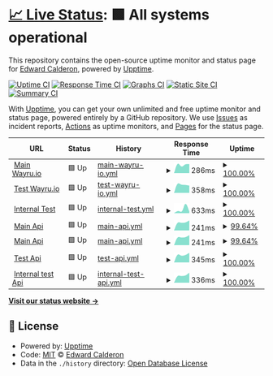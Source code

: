 # [📈 Live Status](https://status.wayru.co): <!--live status--> **🟩 All systems operational**

This repository contains the open-source uptime monitor and status page for [Edward Calderon](bancannabis.org), powered by [Upptime](https://github.com/upptime/upptime).

[![Uptime CI](https://github.com/edcalderon/upptime/workflows/Uptime%20CI/badge.svg)](https://github.com/edcalderon/upptime/actions?query=workflow%3A%22Uptime+CI%22)
[![Response Time CI](https://github.com/edcalderon/upptime/workflows/Response%20Time%20CI/badge.svg)](https://github.com/edcalderon/upptime/actions?query=workflow%3A%22Response+Time+CI%22)
[![Graphs CI](https://github.com/edcalderon/upptime/workflows/Graphs%20CI/badge.svg)](https://github.com/edcalderon/upptime/actions?query=workflow%3A%22Graphs+CI%22)
[![Static Site CI](https://github.com/edcalderon/upptime/workflows/Static%20Site%20CI/badge.svg)](https://github.com/edcalderon/upptime/actions?query=workflow%3A%22Static+Site+CI%22)
[![Summary CI](https://github.com/edcalderon/upptime/workflows/Summary%20CI/badge.svg)](https://github.com/edcalderon/upptime/actions?query=workflow%3A%22Summary+CI%22)

With [Upptime](https://upptime.js.org), you can get your own unlimited and free uptime monitor and status page, powered entirely by a GitHub repository. We use [Issues](https://github.com/edcalderon/upptime/issues) as incident reports, [Actions](https://github.com/edcalderon/upptime/actions) as uptime monitors, and [Pages](https://status.wayru.co) for the status page.

<!--start: status pages-->
<!-- This summary is generated by Upptime (https://github.com/upptime/upptime) -->
<!-- Do not edit this manually, your changes will be overwritten -->
<!-- prettier-ignore -->
| URL | Status | History | Response Time | Uptime |
| --- | ------ | ------- | ------------- | ------ |
| <img alt="" src="https://favicons.githubusercontent.com/www.dapp.wayru.io" height="13"> [Main Wayru.io](https://www.dapp.wayru.io) | 🟩 Up | [main-wayru-io.yml](https://github.com/edcalderon/uptime_wayru/commits/HEAD/history/main-wayru-io.yml) | <details><summary><img alt="Response time graph" src="./graphs/main-wayru-io/response-time-week.png" height="20"> 286ms</summary><br><a href="https://status.wayru.co/history/main-wayru-io"><img alt="Response time 286" src="https://img.shields.io/endpoint?url=https%3A%2F%2Fraw.githubusercontent.com%2Fedcalderon%2Fuptime_wayru%2FHEAD%2Fapi%2Fmain-wayru-io%2Fresponse-time.json"></a><br><a href="https://status.wayru.co/history/main-wayru-io"><img alt="24-hour response time 286" src="https://img.shields.io/endpoint?url=https%3A%2F%2Fraw.githubusercontent.com%2Fedcalderon%2Fuptime_wayru%2FHEAD%2Fapi%2Fmain-wayru-io%2Fresponse-time-day.json"></a><br><a href="https://status.wayru.co/history/main-wayru-io"><img alt="7-day response time 286" src="https://img.shields.io/endpoint?url=https%3A%2F%2Fraw.githubusercontent.com%2Fedcalderon%2Fuptime_wayru%2FHEAD%2Fapi%2Fmain-wayru-io%2Fresponse-time-week.json"></a><br><a href="https://status.wayru.co/history/main-wayru-io"><img alt="30-day response time 286" src="https://img.shields.io/endpoint?url=https%3A%2F%2Fraw.githubusercontent.com%2Fedcalderon%2Fuptime_wayru%2FHEAD%2Fapi%2Fmain-wayru-io%2Fresponse-time-month.json"></a><br><a href="https://status.wayru.co/history/main-wayru-io"><img alt="1-year response time 286" src="https://img.shields.io/endpoint?url=https%3A%2F%2Fraw.githubusercontent.com%2Fedcalderon%2Fuptime_wayru%2FHEAD%2Fapi%2Fmain-wayru-io%2Fresponse-time-year.json"></a></details> | <details><summary><a href="https://status.wayru.co/history/main-wayru-io">100.00%</a></summary><a href="https://status.wayru.co/history/main-wayru-io"><img alt="All-time uptime 100.00%" src="https://img.shields.io/endpoint?url=https%3A%2F%2Fraw.githubusercontent.com%2Fedcalderon%2Fuptime_wayru%2FHEAD%2Fapi%2Fmain-wayru-io%2Fuptime.json"></a><br><a href="https://status.wayru.co/history/main-wayru-io"><img alt="24-hour uptime 100.00%" src="https://img.shields.io/endpoint?url=https%3A%2F%2Fraw.githubusercontent.com%2Fedcalderon%2Fuptime_wayru%2FHEAD%2Fapi%2Fmain-wayru-io%2Fuptime-day.json"></a><br><a href="https://status.wayru.co/history/main-wayru-io"><img alt="7-day uptime 100.00%" src="https://img.shields.io/endpoint?url=https%3A%2F%2Fraw.githubusercontent.com%2Fedcalderon%2Fuptime_wayru%2FHEAD%2Fapi%2Fmain-wayru-io%2Fuptime-week.json"></a><br><a href="https://status.wayru.co/history/main-wayru-io"><img alt="30-day uptime 100.00%" src="https://img.shields.io/endpoint?url=https%3A%2F%2Fraw.githubusercontent.com%2Fedcalderon%2Fuptime_wayru%2FHEAD%2Fapi%2Fmain-wayru-io%2Fuptime-month.json"></a><br><a href="https://status.wayru.co/history/main-wayru-io"><img alt="1-year uptime 100.00%" src="https://img.shields.io/endpoint?url=https%3A%2F%2Fraw.githubusercontent.com%2Fedcalderon%2Fuptime_wayru%2FHEAD%2Fapi%2Fmain-wayru-io%2Fuptime-year.json"></a></details>
| <img alt="" src="https://favicons.githubusercontent.com/www.testnet.wayru.io" height="13"> [Test Wayru.io](https://www.testnet.wayru.io) | 🟩 Up | [test-wayru-io.yml](https://github.com/edcalderon/uptime_wayru/commits/HEAD/history/test-wayru-io.yml) | <details><summary><img alt="Response time graph" src="./graphs/test-wayru-io/response-time-week.png" height="20"> 358ms</summary><br><a href="https://status.wayru.co/history/test-wayru-io"><img alt="Response time 358" src="https://img.shields.io/endpoint?url=https%3A%2F%2Fraw.githubusercontent.com%2Fedcalderon%2Fuptime_wayru%2FHEAD%2Fapi%2Ftest-wayru-io%2Fresponse-time.json"></a><br><a href="https://status.wayru.co/history/test-wayru-io"><img alt="24-hour response time 358" src="https://img.shields.io/endpoint?url=https%3A%2F%2Fraw.githubusercontent.com%2Fedcalderon%2Fuptime_wayru%2FHEAD%2Fapi%2Ftest-wayru-io%2Fresponse-time-day.json"></a><br><a href="https://status.wayru.co/history/test-wayru-io"><img alt="7-day response time 358" src="https://img.shields.io/endpoint?url=https%3A%2F%2Fraw.githubusercontent.com%2Fedcalderon%2Fuptime_wayru%2FHEAD%2Fapi%2Ftest-wayru-io%2Fresponse-time-week.json"></a><br><a href="https://status.wayru.co/history/test-wayru-io"><img alt="30-day response time 358" src="https://img.shields.io/endpoint?url=https%3A%2F%2Fraw.githubusercontent.com%2Fedcalderon%2Fuptime_wayru%2FHEAD%2Fapi%2Ftest-wayru-io%2Fresponse-time-month.json"></a><br><a href="https://status.wayru.co/history/test-wayru-io"><img alt="1-year response time 358" src="https://img.shields.io/endpoint?url=https%3A%2F%2Fraw.githubusercontent.com%2Fedcalderon%2Fuptime_wayru%2FHEAD%2Fapi%2Ftest-wayru-io%2Fresponse-time-year.json"></a></details> | <details><summary><a href="https://status.wayru.co/history/test-wayru-io">100.00%</a></summary><a href="https://status.wayru.co/history/test-wayru-io"><img alt="All-time uptime 100.00%" src="https://img.shields.io/endpoint?url=https%3A%2F%2Fraw.githubusercontent.com%2Fedcalderon%2Fuptime_wayru%2FHEAD%2Fapi%2Ftest-wayru-io%2Fuptime.json"></a><br><a href="https://status.wayru.co/history/test-wayru-io"><img alt="24-hour uptime 100.00%" src="https://img.shields.io/endpoint?url=https%3A%2F%2Fraw.githubusercontent.com%2Fedcalderon%2Fuptime_wayru%2FHEAD%2Fapi%2Ftest-wayru-io%2Fuptime-day.json"></a><br><a href="https://status.wayru.co/history/test-wayru-io"><img alt="7-day uptime 100.00%" src="https://img.shields.io/endpoint?url=https%3A%2F%2Fraw.githubusercontent.com%2Fedcalderon%2Fuptime_wayru%2FHEAD%2Fapi%2Ftest-wayru-io%2Fuptime-week.json"></a><br><a href="https://status.wayru.co/history/test-wayru-io"><img alt="30-day uptime 100.00%" src="https://img.shields.io/endpoint?url=https%3A%2F%2Fraw.githubusercontent.com%2Fedcalderon%2Fuptime_wayru%2FHEAD%2Fapi%2Ftest-wayru-io%2Fuptime-month.json"></a><br><a href="https://status.wayru.co/history/test-wayru-io"><img alt="1-year uptime 100.00%" src="https://img.shields.io/endpoint?url=https%3A%2F%2Fraw.githubusercontent.com%2Fedcalderon%2Fuptime_wayru%2FHEAD%2Fapi%2Ftest-wayru-io%2Fuptime-year.json"></a></details>
| <img alt="" src="https://favicons.githubusercontent.com/www.internal.wayru.co" height="13"> [Internal Test](https://www.internal.wayru.co) | 🟩 Up | [internal-test.yml](https://github.com/edcalderon/uptime_wayru/commits/HEAD/history/internal-test.yml) | <details><summary><img alt="Response time graph" src="./graphs/internal-test/response-time-week.png" height="20"> 633ms</summary><br><a href="https://status.wayru.co/history/internal-test"><img alt="Response time 633" src="https://img.shields.io/endpoint?url=https%3A%2F%2Fraw.githubusercontent.com%2Fedcalderon%2Fuptime_wayru%2FHEAD%2Fapi%2Finternal-test%2Fresponse-time.json"></a><br><a href="https://status.wayru.co/history/internal-test"><img alt="24-hour response time 633" src="https://img.shields.io/endpoint?url=https%3A%2F%2Fraw.githubusercontent.com%2Fedcalderon%2Fuptime_wayru%2FHEAD%2Fapi%2Finternal-test%2Fresponse-time-day.json"></a><br><a href="https://status.wayru.co/history/internal-test"><img alt="7-day response time 633" src="https://img.shields.io/endpoint?url=https%3A%2F%2Fraw.githubusercontent.com%2Fedcalderon%2Fuptime_wayru%2FHEAD%2Fapi%2Finternal-test%2Fresponse-time-week.json"></a><br><a href="https://status.wayru.co/history/internal-test"><img alt="30-day response time 633" src="https://img.shields.io/endpoint?url=https%3A%2F%2Fraw.githubusercontent.com%2Fedcalderon%2Fuptime_wayru%2FHEAD%2Fapi%2Finternal-test%2Fresponse-time-month.json"></a><br><a href="https://status.wayru.co/history/internal-test"><img alt="1-year response time 633" src="https://img.shields.io/endpoint?url=https%3A%2F%2Fraw.githubusercontent.com%2Fedcalderon%2Fuptime_wayru%2FHEAD%2Fapi%2Finternal-test%2Fresponse-time-year.json"></a></details> | <details><summary><a href="https://status.wayru.co/history/internal-test">100.00%</a></summary><a href="https://status.wayru.co/history/internal-test"><img alt="All-time uptime 100.00%" src="https://img.shields.io/endpoint?url=https%3A%2F%2Fraw.githubusercontent.com%2Fedcalderon%2Fuptime_wayru%2FHEAD%2Fapi%2Finternal-test%2Fuptime.json"></a><br><a href="https://status.wayru.co/history/internal-test"><img alt="24-hour uptime 100.00%" src="https://img.shields.io/endpoint?url=https%3A%2F%2Fraw.githubusercontent.com%2Fedcalderon%2Fuptime_wayru%2FHEAD%2Fapi%2Finternal-test%2Fuptime-day.json"></a><br><a href="https://status.wayru.co/history/internal-test"><img alt="7-day uptime 100.00%" src="https://img.shields.io/endpoint?url=https%3A%2F%2Fraw.githubusercontent.com%2Fedcalderon%2Fuptime_wayru%2FHEAD%2Fapi%2Finternal-test%2Fuptime-week.json"></a><br><a href="https://status.wayru.co/history/internal-test"><img alt="30-day uptime 100.00%" src="https://img.shields.io/endpoint?url=https%3A%2F%2Fraw.githubusercontent.com%2Fedcalderon%2Fuptime_wayru%2FHEAD%2Fapi%2Finternal-test%2Fuptime-month.json"></a><br><a href="https://status.wayru.co/history/internal-test"><img alt="1-year uptime 100.00%" src="https://img.shields.io/endpoint?url=https%3A%2F%2Fraw.githubusercontent.com%2Fedcalderon%2Fuptime_wayru%2FHEAD%2Fapi%2Finternal-test%2Fuptime-year.json"></a></details>
| <img alt="" src="https://favicons.githubusercontent.com/api.wayru.co" height="13"> [Main Api](https://api.wayru.co) | 🟩 Up | [main-api.yml](https://github.com/edcalderon/uptime_wayru/commits/HEAD/history/main-api.yml) | <details><summary><img alt="Response time graph" src="./graphs/main-api/response-time-week.png" height="20"> 241ms</summary><br><a href="https://status.wayru.co/history/main-api"><img alt="Response time 241" src="https://img.shields.io/endpoint?url=https%3A%2F%2Fraw.githubusercontent.com%2Fedcalderon%2Fuptime_wayru%2FHEAD%2Fapi%2Fmain-api%2Fresponse-time.json"></a><br><a href="https://status.wayru.co/history/main-api"><img alt="24-hour response time 241" src="https://img.shields.io/endpoint?url=https%3A%2F%2Fraw.githubusercontent.com%2Fedcalderon%2Fuptime_wayru%2FHEAD%2Fapi%2Fmain-api%2Fresponse-time-day.json"></a><br><a href="https://status.wayru.co/history/main-api"><img alt="7-day response time 241" src="https://img.shields.io/endpoint?url=https%3A%2F%2Fraw.githubusercontent.com%2Fedcalderon%2Fuptime_wayru%2FHEAD%2Fapi%2Fmain-api%2Fresponse-time-week.json"></a><br><a href="https://status.wayru.co/history/main-api"><img alt="30-day response time 241" src="https://img.shields.io/endpoint?url=https%3A%2F%2Fraw.githubusercontent.com%2Fedcalderon%2Fuptime_wayru%2FHEAD%2Fapi%2Fmain-api%2Fresponse-time-month.json"></a><br><a href="https://status.wayru.co/history/main-api"><img alt="1-year response time 241" src="https://img.shields.io/endpoint?url=https%3A%2F%2Fraw.githubusercontent.com%2Fedcalderon%2Fuptime_wayru%2FHEAD%2Fapi%2Fmain-api%2Fresponse-time-year.json"></a></details> | <details><summary><a href="https://status.wayru.co/history/main-api">99.64%</a></summary><a href="https://status.wayru.co/history/main-api"><img alt="All-time uptime 99.64%" src="https://img.shields.io/endpoint?url=https%3A%2F%2Fraw.githubusercontent.com%2Fedcalderon%2Fuptime_wayru%2FHEAD%2Fapi%2Fmain-api%2Fuptime.json"></a><br><a href="https://status.wayru.co/history/main-api"><img alt="24-hour uptime 99.64%" src="https://img.shields.io/endpoint?url=https%3A%2F%2Fraw.githubusercontent.com%2Fedcalderon%2Fuptime_wayru%2FHEAD%2Fapi%2Fmain-api%2Fuptime-day.json"></a><br><a href="https://status.wayru.co/history/main-api"><img alt="7-day uptime 99.64%" src="https://img.shields.io/endpoint?url=https%3A%2F%2Fraw.githubusercontent.com%2Fedcalderon%2Fuptime_wayru%2FHEAD%2Fapi%2Fmain-api%2Fuptime-week.json"></a><br><a href="https://status.wayru.co/history/main-api"><img alt="30-day uptime 99.64%" src="https://img.shields.io/endpoint?url=https%3A%2F%2Fraw.githubusercontent.com%2Fedcalderon%2Fuptime_wayru%2FHEAD%2Fapi%2Fmain-api%2Fuptime-month.json"></a><br><a href="https://status.wayru.co/history/main-api"><img alt="1-year uptime 99.64%" src="https://img.shields.io/endpoint?url=https%3A%2F%2Fraw.githubusercontent.com%2Fedcalderon%2Fuptime_wayru%2FHEAD%2Fapi%2Fmain-api%2Fuptime-year.json"></a></details>
| <img alt="" src="https://favicons.githubusercontent.com/wayru.herokuapp.com" height="13"> [Main Api](https://wayru.herokuapp.com) | 🟩 Up | [main-api.yml](https://github.com/edcalderon/uptime_wayru/commits/HEAD/history/main-api.yml) | <details><summary><img alt="Response time graph" src="./graphs/main-api/response-time-week.png" height="20"> 241ms</summary><br><a href="https://status.wayru.co/history/main-api"><img alt="Response time 241" src="https://img.shields.io/endpoint?url=https%3A%2F%2Fraw.githubusercontent.com%2Fedcalderon%2Fuptime_wayru%2FHEAD%2Fapi%2Fmain-api%2Fresponse-time.json"></a><br><a href="https://status.wayru.co/history/main-api"><img alt="24-hour response time 241" src="https://img.shields.io/endpoint?url=https%3A%2F%2Fraw.githubusercontent.com%2Fedcalderon%2Fuptime_wayru%2FHEAD%2Fapi%2Fmain-api%2Fresponse-time-day.json"></a><br><a href="https://status.wayru.co/history/main-api"><img alt="7-day response time 241" src="https://img.shields.io/endpoint?url=https%3A%2F%2Fraw.githubusercontent.com%2Fedcalderon%2Fuptime_wayru%2FHEAD%2Fapi%2Fmain-api%2Fresponse-time-week.json"></a><br><a href="https://status.wayru.co/history/main-api"><img alt="30-day response time 241" src="https://img.shields.io/endpoint?url=https%3A%2F%2Fraw.githubusercontent.com%2Fedcalderon%2Fuptime_wayru%2FHEAD%2Fapi%2Fmain-api%2Fresponse-time-month.json"></a><br><a href="https://status.wayru.co/history/main-api"><img alt="1-year response time 241" src="https://img.shields.io/endpoint?url=https%3A%2F%2Fraw.githubusercontent.com%2Fedcalderon%2Fuptime_wayru%2FHEAD%2Fapi%2Fmain-api%2Fresponse-time-year.json"></a></details> | <details><summary><a href="https://status.wayru.co/history/main-api">99.64%</a></summary><a href="https://status.wayru.co/history/main-api"><img alt="All-time uptime 99.64%" src="https://img.shields.io/endpoint?url=https%3A%2F%2Fraw.githubusercontent.com%2Fedcalderon%2Fuptime_wayru%2FHEAD%2Fapi%2Fmain-api%2Fuptime.json"></a><br><a href="https://status.wayru.co/history/main-api"><img alt="24-hour uptime 99.64%" src="https://img.shields.io/endpoint?url=https%3A%2F%2Fraw.githubusercontent.com%2Fedcalderon%2Fuptime_wayru%2FHEAD%2Fapi%2Fmain-api%2Fuptime-day.json"></a><br><a href="https://status.wayru.co/history/main-api"><img alt="7-day uptime 99.64%" src="https://img.shields.io/endpoint?url=https%3A%2F%2Fraw.githubusercontent.com%2Fedcalderon%2Fuptime_wayru%2FHEAD%2Fapi%2Fmain-api%2Fuptime-week.json"></a><br><a href="https://status.wayru.co/history/main-api"><img alt="30-day uptime 99.64%" src="https://img.shields.io/endpoint?url=https%3A%2F%2Fraw.githubusercontent.com%2Fedcalderon%2Fuptime_wayru%2FHEAD%2Fapi%2Fmain-api%2Fuptime-month.json"></a><br><a href="https://status.wayru.co/history/main-api"><img alt="1-year uptime 99.64%" src="https://img.shields.io/endpoint?url=https%3A%2F%2Fraw.githubusercontent.com%2Fedcalderon%2Fuptime_wayru%2FHEAD%2Fapi%2Fmain-api%2Fuptime-year.json"></a></details>
| <img alt="" src="https://favicons.githubusercontent.com/api.develop.wayru.co" height="13"> [Test Api](https://api.develop.wayru.co) | 🟩 Up | [test-api.yml](https://github.com/edcalderon/uptime_wayru/commits/HEAD/history/test-api.yml) | <details><summary><img alt="Response time graph" src="./graphs/test-api/response-time-week.png" height="20"> 345ms</summary><br><a href="https://status.wayru.co/history/test-api"><img alt="Response time 345" src="https://img.shields.io/endpoint?url=https%3A%2F%2Fraw.githubusercontent.com%2Fedcalderon%2Fuptime_wayru%2FHEAD%2Fapi%2Ftest-api%2Fresponse-time.json"></a><br><a href="https://status.wayru.co/history/test-api"><img alt="24-hour response time 345" src="https://img.shields.io/endpoint?url=https%3A%2F%2Fraw.githubusercontent.com%2Fedcalderon%2Fuptime_wayru%2FHEAD%2Fapi%2Ftest-api%2Fresponse-time-day.json"></a><br><a href="https://status.wayru.co/history/test-api"><img alt="7-day response time 345" src="https://img.shields.io/endpoint?url=https%3A%2F%2Fraw.githubusercontent.com%2Fedcalderon%2Fuptime_wayru%2FHEAD%2Fapi%2Ftest-api%2Fresponse-time-week.json"></a><br><a href="https://status.wayru.co/history/test-api"><img alt="30-day response time 345" src="https://img.shields.io/endpoint?url=https%3A%2F%2Fraw.githubusercontent.com%2Fedcalderon%2Fuptime_wayru%2FHEAD%2Fapi%2Ftest-api%2Fresponse-time-month.json"></a><br><a href="https://status.wayru.co/history/test-api"><img alt="1-year response time 345" src="https://img.shields.io/endpoint?url=https%3A%2F%2Fraw.githubusercontent.com%2Fedcalderon%2Fuptime_wayru%2FHEAD%2Fapi%2Ftest-api%2Fresponse-time-year.json"></a></details> | <details><summary><a href="https://status.wayru.co/history/test-api">100.00%</a></summary><a href="https://status.wayru.co/history/test-api"><img alt="All-time uptime 100.00%" src="https://img.shields.io/endpoint?url=https%3A%2F%2Fraw.githubusercontent.com%2Fedcalderon%2Fuptime_wayru%2FHEAD%2Fapi%2Ftest-api%2Fuptime.json"></a><br><a href="https://status.wayru.co/history/test-api"><img alt="24-hour uptime 100.00%" src="https://img.shields.io/endpoint?url=https%3A%2F%2Fraw.githubusercontent.com%2Fedcalderon%2Fuptime_wayru%2FHEAD%2Fapi%2Ftest-api%2Fuptime-day.json"></a><br><a href="https://status.wayru.co/history/test-api"><img alt="7-day uptime 100.00%" src="https://img.shields.io/endpoint?url=https%3A%2F%2Fraw.githubusercontent.com%2Fedcalderon%2Fuptime_wayru%2FHEAD%2Fapi%2Ftest-api%2Fuptime-week.json"></a><br><a href="https://status.wayru.co/history/test-api"><img alt="30-day uptime 100.00%" src="https://img.shields.io/endpoint?url=https%3A%2F%2Fraw.githubusercontent.com%2Fedcalderon%2Fuptime_wayru%2FHEAD%2Fapi%2Ftest-api%2Fuptime-month.json"></a><br><a href="https://status.wayru.co/history/test-api"><img alt="1-year uptime 100.00%" src="https://img.shields.io/endpoint?url=https%3A%2F%2Fraw.githubusercontent.com%2Fedcalderon%2Fuptime_wayru%2FHEAD%2Fapi%2Ftest-api%2Fuptime-year.json"></a></details>
| <img alt="" src="https://favicons.githubusercontent.com/api.internal.wayru.co" height="13"> [Internal test Api](https://api.internal.wayru.co) | 🟩 Up | [internal-test-api.yml](https://github.com/edcalderon/uptime_wayru/commits/HEAD/history/internal-test-api.yml) | <details><summary><img alt="Response time graph" src="./graphs/internal-test-api/response-time-week.png" height="20"> 336ms</summary><br><a href="https://status.wayru.co/history/internal-test-api"><img alt="Response time 336" src="https://img.shields.io/endpoint?url=https%3A%2F%2Fraw.githubusercontent.com%2Fedcalderon%2Fuptime_wayru%2FHEAD%2Fapi%2Finternal-test-api%2Fresponse-time.json"></a><br><a href="https://status.wayru.co/history/internal-test-api"><img alt="24-hour response time 336" src="https://img.shields.io/endpoint?url=https%3A%2F%2Fraw.githubusercontent.com%2Fedcalderon%2Fuptime_wayru%2FHEAD%2Fapi%2Finternal-test-api%2Fresponse-time-day.json"></a><br><a href="https://status.wayru.co/history/internal-test-api"><img alt="7-day response time 336" src="https://img.shields.io/endpoint?url=https%3A%2F%2Fraw.githubusercontent.com%2Fedcalderon%2Fuptime_wayru%2FHEAD%2Fapi%2Finternal-test-api%2Fresponse-time-week.json"></a><br><a href="https://status.wayru.co/history/internal-test-api"><img alt="30-day response time 336" src="https://img.shields.io/endpoint?url=https%3A%2F%2Fraw.githubusercontent.com%2Fedcalderon%2Fuptime_wayru%2FHEAD%2Fapi%2Finternal-test-api%2Fresponse-time-month.json"></a><br><a href="https://status.wayru.co/history/internal-test-api"><img alt="1-year response time 336" src="https://img.shields.io/endpoint?url=https%3A%2F%2Fraw.githubusercontent.com%2Fedcalderon%2Fuptime_wayru%2FHEAD%2Fapi%2Finternal-test-api%2Fresponse-time-year.json"></a></details> | <details><summary><a href="https://status.wayru.co/history/internal-test-api">100.00%</a></summary><a href="https://status.wayru.co/history/internal-test-api"><img alt="All-time uptime 100.00%" src="https://img.shields.io/endpoint?url=https%3A%2F%2Fraw.githubusercontent.com%2Fedcalderon%2Fuptime_wayru%2FHEAD%2Fapi%2Finternal-test-api%2Fuptime.json"></a><br><a href="https://status.wayru.co/history/internal-test-api"><img alt="24-hour uptime 100.00%" src="https://img.shields.io/endpoint?url=https%3A%2F%2Fraw.githubusercontent.com%2Fedcalderon%2Fuptime_wayru%2FHEAD%2Fapi%2Finternal-test-api%2Fuptime-day.json"></a><br><a href="https://status.wayru.co/history/internal-test-api"><img alt="7-day uptime 100.00%" src="https://img.shields.io/endpoint?url=https%3A%2F%2Fraw.githubusercontent.com%2Fedcalderon%2Fuptime_wayru%2FHEAD%2Fapi%2Finternal-test-api%2Fuptime-week.json"></a><br><a href="https://status.wayru.co/history/internal-test-api"><img alt="30-day uptime 100.00%" src="https://img.shields.io/endpoint?url=https%3A%2F%2Fraw.githubusercontent.com%2Fedcalderon%2Fuptime_wayru%2FHEAD%2Fapi%2Finternal-test-api%2Fuptime-month.json"></a><br><a href="https://status.wayru.co/history/internal-test-api"><img alt="1-year uptime 100.00%" src="https://img.shields.io/endpoint?url=https%3A%2F%2Fraw.githubusercontent.com%2Fedcalderon%2Fuptime_wayru%2FHEAD%2Fapi%2Finternal-test-api%2Fuptime-year.json"></a></details>

<!--end: status pages-->

[**Visit our status website →**](https://status.wayru.co)

## 📄 License

- Powered by: [Upptime](https://github.com/upptime/upptime)
- Code: [MIT](./LICENSE) © [Edward Calderon](bancannabis.org)
- Data in the `./history` directory: [Open Database License](https://opendatacommons.org/licenses/odbl/1-0/)
